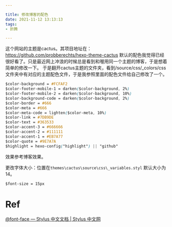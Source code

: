 ```yaml
---

title: 修改博客的配色 
date: 2021-11-12 13:13:13
tags: 
- 折腾

---
```


这个网站的主题是cactus。其项目地址在：https://github.com/probberechts/hexo-theme-cactus
默认的配色我觉得已经很好看了。只是最近网上冲浪的时候总是看到和喔用同一个主题的博客，于是想着简单的修改一下。
于是翻开cactus主题的文件夹，看到/source/css/_colors/css文件夹中有对应的主题配色文件，于是我参照里面的配色文件给自己修改了一个。
```css
$color-background = #FCFAF2
$color-footer-mobile-1 = darken($color-background, 2%)
$color-footer-mobile-2 = darken($color-background, 10%)
$color-background-code = darken($color-background, 2%)
$color-border = #666
$color-meta = #666
$color-meta-code = lighten($color-meta, 10%)
$color-link = #7DB9DE
$color-text = #363533
$color-accent-3 = #666666
$color-accent-2 = #111111
$color-accent-1 = #EB7A77
$color-quote = #9E7A7A
$highlight = hexo-config("highlight") || "github"
```
效果参考博客效果。

更改字体大小：位置在`themes\cactus\source\css\_variables.styl`
默认大小为14。
```css
$font-size = 15px
```

# Ref
[@font-face — Stylus 中文文档 | Stylus 中文网](https://www.stylus-lang.cn/docs/font-face.html)

